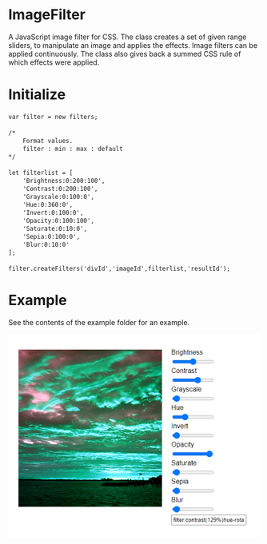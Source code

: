 # ImageFilter

A JavaScript image filter for CSS. The class creates a set of given range sliders, to manipulate an image and applies the effects. Image filters can be applied continuously. The class also gives back a summed CSS rule of which effects were applied.

# Initialize

```
var filter = new filters; 
	
/* 
	Format values.
	filter : min : max : default 
*/

let filterlist = [
	'Brightness:0:200:100',
	'Contrast:0:200:100',
	'Grayscale:0:100:0',
	'Hue:0:360:0',
	'Invert:0:100:0',
	'Opacity:0:100:100',
	'Saturate:0:10:0',
	'Sepia:0:100:0',
	'Blur:0:10:0'
];

filter.createFilters('divId','imageId',filterlist,'resultId');
  ```
  
 # Example
  
 See the contents of the example folder for an example.
 
 <img src="https://github.com/flaneurette/ImageFilter/blob/main/example/example-image.png" />
